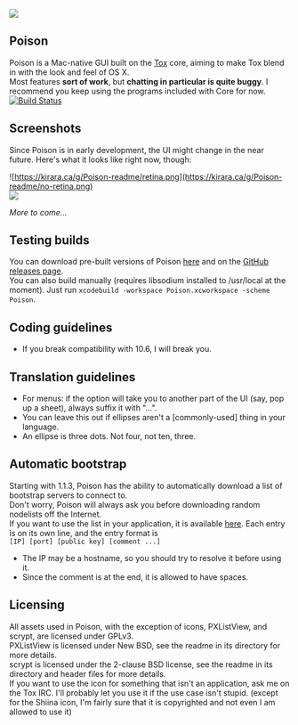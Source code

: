 ![](https://kirara.ca/g/icon_512x512.png)

## Poison

Poison is a Mac-native GUI built on the [Tox](https://github.com/irungentoo/ProjectTox-Core) core, aiming to make Tox blend in with the look and feel of OS X.  
Most features **sort of work**, but **chatting in particular is quite buggy**. I recommend you keep using the programs included with Core for now.  
[![Build Status](https://travis-ci.org/stal888/Poison.png)](https://travis-ci.org/stal888/Poison)

## Screenshots

Since Poison is in early development, the UI might change in the near future. Here's what it looks like right now, though:  

![https://kirara.ca/g/Poison-readme/retina.png](https://kirara.ca/g/Poison-readme/no-retina.png)  
![](https://kirara.ca/g/Poison-readme/main_window_windows.png)  

*More to come...*

## Testing builds

You can download pre-built versions of Poison [here](https://kirara.ca/poison/releases/) and on the [GitHub releases page](https://github.com/stal888/Poison/releases).  
You can also build manually (requires libsodium installed to /usr/local at the moment). Just run ``xcodebuild -workspace Poison.xcworkspace -scheme Poison``.  

## Coding guidelines
- If you break compatibility with 10.6, I will break you.

## Translation guidelines
- For menus: if the option will take you to another part of the UI (say, pop up a sheet), always suffix it with "...".
- You can leave this out if ellipses aren't a [commonly-used] thing in your language.
- An ellipse is three dots. Not four, not ten, three.

## Automatic bootstrap
Starting with 1.1.3, Poison has the ability to automatically download a list of bootstrap servers to connect to.  
Don't worry, Poison will always ask you before downloading random nodelists off the Internet.  
If you want to use the list in your application, it is available [here](http://kirara.ca/poison/Nodefile). Each entry is on its own line, and the entry format is  
``[IP] [port] [public key] [comment ...]``  
* The IP may be a hostname, so you should try to resolve it before using it.  
* Since the comment is at the end, it is allowed to have spaces.  

## Licensing

All assets used in Poison, with the exception of icons, PXListView, and scrypt, are licensed under GPLv3.  
PXListView is licensed under New BSD, see the readme in its directory for more details.  
scrypt is licensed under the 2-clause BSD license, see the readme in its directory and header files for more details.  
If you want to use the icon for something that isn't an application, ask me on the Tox IRC. I'll probably let you use it if the use case isn't stupid. (except for the Shiina icon, I'm fairly sure that it is copyrighted and not even I am allowed to use it)
